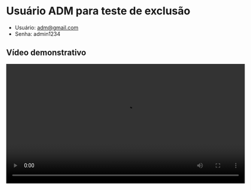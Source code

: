 <h1> Usuário ADM para teste de exclusão </h1>

* Usuário: adm@gmail.com
* Senha: admin1234


<h2> Vídeo demonstrativo </h2>

<video controls width="640">
  <source src="./assets/video/demo.mp4" type="video/mp4">
  Seu navegador não suporta vídeos HTML5.
</video>
